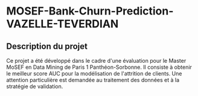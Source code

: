 # MOSEF-Bank-Churn-Prediction-VAZELLE-TEVERDIAN

## Description du projet  
Ce projet a été développé dans le cadre d'une évaluation pour le Master MoSEF en Data Mining de Paris 1 Panthéon-Sorbonne. Il consiste à obtenir le meilleur score AUC pour la modélisation de l'attrition de clients. 
Une attention particulière est demandée au traitement des données et à la stratégie de validation.


